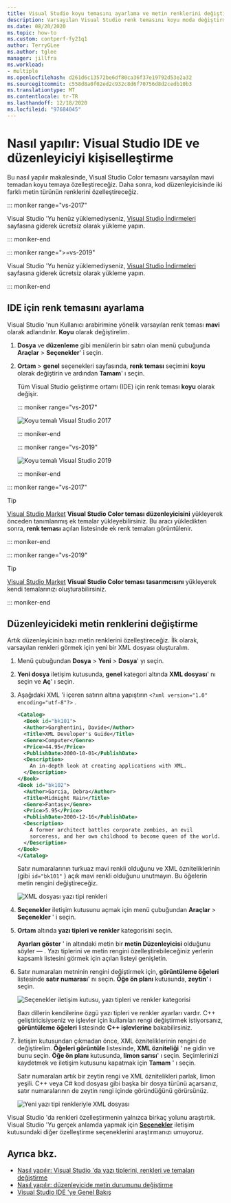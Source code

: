 ```yaml
---
title: Visual Studio koyu temasını ayarlama ve metin renklerini değiştirme
description: Varsayılan Visual Studio renk temasını koyu moda değiştirme ve kod düzenleyicisinde yazı tipi renklerini değiştirme hakkında bilgi edinin.
ms.date: 08/20/2020
ms.topic: how-to
ms.custom: contperf-fy21q1
author: TerryGLee
ms.author: tglee
manager: jillfra
ms.workload:
- multiple
ms.openlocfilehash: d261d6c13572be6df80ca36f37e19792d53e2a32
ms.sourcegitcommit: c558d8a0f02ed2c932c8d6f70756d8d2cedb10b3
ms.translationtype: MT
ms.contentlocale: tr-TR
ms.lasthandoff: 12/18/2020
ms.locfileid: "97684045"
---
```

# <a name="how-to-personalize-the-visual-studio-ide-and-the-editor"></a>Nasıl yapılır: Visual Studio IDE ve düzenleyiciyi kişiselleştirme

Bu nasıl yapılır makalesinde, Visual Studio Color temasını varsayılan mavi temadan koyu temaya özelleştireceğiz. Daha sonra, kod düzenleyicisinde iki farklı metin türünün renklerini özelleştireceğiz.

::: moniker range="vs-2017"

Visual Studio 'Yu henüz yüklemediyseniz, [Visual Studio İndirmeleri](https://visualstudio.microsoft.com/vs/older-downloads/?utm_medium=microsoft&utm_source=docs.microsoft.com&utm_campaign=vs+2017+download) sayfasına giderek ücretsiz olarak yükleme yapın.

::: moniker-end

::: moniker range=">=vs-2019"

Visual Studio 'Yu henüz yüklemediyseniz, [Visual Studio İndirmeleri](https://visualstudio.microsoft.com/downloads) sayfasına giderek ücretsiz olarak yükleme yapın.

::: moniker-end

## <a name="set-the-color-theme-for-the-ide"></a>IDE için renk temasını ayarlama

Visual Studio 'nun Kullanıcı arabirimine yönelik varsayılan renk teması **mavi** olarak adlandırılır. **Koyu** olarak değiştirelim.

1. **Dosya** ve **düzenleme** gibi menülerin bir satırı olan menü çubuğunda **Araçlar**  >  **Seçenekler**' i seçin.

1. **Ortam**  >  **genel** seçenekleri sayfasında, **renk teması** seçimini **koyu** olarak değiştirin ve ardından **Tamam**' ı seçin.

   Tüm Visual Studio geliştirme ortamı (IDE) için renk teması **koyu** olarak değişir.

   ::: moniker range="vs-2017"

   ![Koyu temalı Visual Studio 2017](media/quickstart-personalize-dark-theme.png)

   ::: moniker-end

   ::: moniker range="vs-2019"

   ![Koyu temalı Visual Studio 2019](media/vs-2019/dark-theme.png)

   ::: moniker-end

::: moniker range="vs-2017"

> [!TIP]
> [Visual Studio Market](https://marketplace.visualstudio.com/items?itemName=VisualStudioPlatformTeam.VisualStudio2017ColorThemeEditor) **Visual Studio Color teması düzenleyicisini** yükleyerek önceden tanımlanmış ek temalar yükleyebilirsiniz. Bu aracı yükledikten sonra, **renk teması** açılan listesinde ek renk temaları görüntülenir.

::: moniker-end

::: moniker range="vs-2019"

> [!TIP]
> [Visual Studio Market](https://marketplace.visualstudio.com/items?itemName=ms-madsk.ColorThemeDesigner) **Visual Studio Color teması tasarımcısını** yükleyerek kendi temalarınızı oluşturabilirsiniz.

::: moniker-end

## <a name="change-text-colors-in-the-editor"></a>Düzenleyicideki metin renklerini değiştirme

Artık düzenleyicinin bazı metin renklerini özelleştireceğiz. İlk olarak, varsayılan renkleri görmek için yeni bir XML dosyası oluşturalım.

1. Menü çubuğundan **Dosya**  >  **Yeni**  >  **Dosya**' yı seçin.

1. **Yeni dosya** iletişim kutusunda, **genel** kategori altında **XML dosyası**' nı seçin ve **Aç**' ı seçin.

1. Aşağıdaki XML 'i içeren satırın altına yapıştırın `<?xml version="1.0" encoding="utf-8"?>` .

   ```xml
   <Catalog>
     <Book id="bk101">
     <Author>Garghentini, Davide</Author>
     <Title>XML Developer's Guide</Title>
     <Genre>Computer</Genre>
     <Price>44.95</Price>
     <PublishDate>2000-10-01</PublishDate>
     <Description>
       An in-depth look at creating applications with XML.
     </Description>
   </Book>
   <Book id="bk102">
     <Author>Garcia, Debra</Author>
     <Title>Midnight Rain</Title>
     <Genre>Fantasy</Genre>
     <Price>5.95</Price>
     <PublishDate>2000-12-16</PublishDate>
     <Description>
       A former architect battles corporate zombies, an evil
       sorceress, and her own childhood to become queen of the world.
     </Description>
   </Book>
   </Catalog>
   ```

   Satır numaralarının turkuaz mavi renkli olduğunu ve XML özniteliklerinin (gibi `id="bk101"` ) açık mavi renkli olduğunu unutmayın. Bu öğelerin metin rengini değiştireceğiz.

   ![XML dosyası yazı tipi renkleri](media/quickstart-personalize-xml-file.png)

1. **Seçenekler** iletişim kutusunu açmak için menü çubuğundan **Araçlar**  >  **Seçenekler** ' i seçin.

1. **Ortam** altında **yazı tipleri ve renkler** kategorisini seçin.

   **Ayarları göster** ' in altındaki metin bir **metin Düzenleyicisi** olduğunu söyler &mdash; . Yazı tiplerini ve metin rengini özelleştirebileceğiniz yerlerin kapsamlı listesini görmek için açılan listeyi genişletin.

1. Satır numaraları metninin rengini değiştirmek için, **görüntüleme öğeleri** listesinde **satır numarası**' nı seçin. **Öğe ön planı** kutusunda, **zeytin**' ı seçin.

   ![Seçenekler iletişim kutusu, yazı tipleri ve renkler kategorisi](media/quickstart-personalize-line-number-color.png)

   Bazı dillerin kendilerine özgü yazı tipleri ve renkler ayarları vardır. C++ geliştiricisiyseniz ve işlevler için kullanılan rengi değiştirmek istiyorsanız, **görüntüleme öğeleri** listesinde **C++ işlevlerine** bakabilirsiniz.

1. İletişim kutusundan çıkmadan önce, XML özniteliklerinin rengini de değiştirelim. **Öğeleri görüntüle** listesinde, **XML özniteliği** ' ne gidin ve bunu seçin. **Öğe ön planı** kutusunda, **limon sarısı**' ı seçin. Seçimlerinizi kaydetmek ve iletişim kutusunu kapatmak için **Tamam** ' ı seçin.

   Satır numaraları artık bir zeytin rengi ve XML öznitelikleri parlak, limon yeşili. C++ veya C# kod dosyası gibi başka bir dosya türünü açarsanız, satır numaralarının de zeytin rengi içinde göründüğünü görürsünüz.

   ![Yeni yazı tipi renkleriyle XML dosyası](media/quickstart-personalize-xml-file-new-colors.png)

Visual Studio 'da renkleri özelleştirmenin yalnızca birkaç yolunu araştırtık. Visual Studio 'Yu gerçek anlamda yapmak için [**Seçenekler**](../ide/reference/fonts-and-colors-environment-options-dialog-box.md) iletişim kutusundaki diğer özelleştirme seçeneklerini araştırmanızı umuyoruz.

## <a name="see-also"></a>Ayrıca bkz.

- [Nasıl yapılır: Visual Studio 'da yazı tiplerini, renkleri ve temaları değiştirme](../ide/how-to-change-fonts-and-colors-in-visual-studio.md)
- [Nasıl yapılır: düzenleyicide metin durumunu değiştirme](../ide/how-to-change-text-case-in-the-editor.md)
- [Visual Studio IDE 'ye Genel Bakış](../get-started/visual-studio-ide.md)
